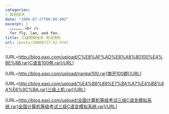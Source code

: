 ```yaml
---
categories:
- 其他技术
date: "2006-07-27T00:00:00Z"
excerpt: |
  。。。。。。。<br />
  for fly, lan, and fox.
title: 三级网络技术 考试资料
url: /posts/20060727-52.html
---
```

[URL=http://blog.eaxi.com/upload/C%E8%AF%AD%E8%A8%80100%E4%BE%8B.rar]C语言100例.rar[/URL]

[URL=http://blog.eaxi.com/upload/nankai100.rar]南开100题[/URL]

[URL=http://blog.eaxi.com/upload/%E4%B8%89%E7%BA%A7%E4%B8%8A%E6%9C%BA.rar]三级上机.rar[/URL]

[URL=http://blog.eaxi.com/upload/全国计算机等级考试三级C语言模拟系统.rar]全国计算机等级考试三级C语言模拟系统.rar[/URL]